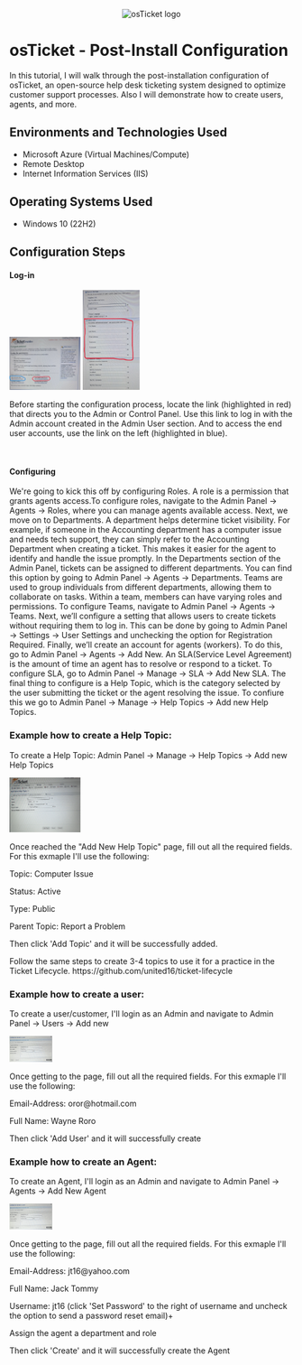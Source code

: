 <p align="center">
<img src="https://i.imgur.com/Clzj7Xs.png" alt="osTicket logo"/>
</p>

<h1>osTicket - Post-Install Configuration</h1>
In this tutorial, I will walk through the post-installation configuration of osTicket, an open-source help desk ticketing system designed to optimize customer support processes. Also I will demonstrate how to create users, agents, and more.
<br />


<h2>Environments and Technologies Used</h2>

- Microsoft Azure (Virtual Machines/Compute)
- Remote Desktop
- Internet Information Services (IIS)

<h2>Operating Systems Used </h2>

- Windows 10</b> (22H2) <br />


<h2>Configuration Steps</h2>

<h4>Log-in</h4>
<p>
<img src="link.jpg" height="25%" width="25%" alt="Link"/> <img src="Credentials.jpg" height="20%" width="20%" alt="Credentials"/> 
</p>
<p>
Before starting the configuration process, locate the link (highlighted in red) that directs you to the Admin or Control Panel. Use this link to log in with the Admin account created in the Admin User section. And to access the end user accounts, use the link on the left (highlighted in blue).
</p>
<br />

<h4>Configuring</h4>

<p>
We're going to kick this off by configuring Roles. A role is a permission that grants agents access.To configure roles, navigate to the Admin Panel → Agents → Roles, where you can manage agents available access. Next, we move on to Departments. A department helps determine ticket visibility. For example, if someone in the Accounting department has a computer issue and needs tech support, they can simply refer to the Accounting Department when creating a ticket. This makes it easier for the agent to identify and handle the issue promptly. In the Departments section of the Admin Panel, tickets can be assigned to different departments. You can find this option by going to Admin Panel → Agents → Departments. Teams are used to group individuals from different departments, allowing them to collaborate on tasks. Within a team, members can have varying roles and permissions. To configure Teams, navigate to Admin Panel → Agents → Teams. Next, we’ll configure a setting that allows users to create tickets without requiring them to log in. This can be done by going to Admin Panel → Settings → User Settings and unchecking the option for Registration Required. Finally, we’ll create an account for agents (workers). To do this, go to Admin Panel → Agents → Add New. An SLA(Service Level Agreement) is the amount of time an agent has to resolve or respond to a ticket. To configure SLA, go to Admin Panel → Manage → SLA → Add New SLA. The final thing to configure is a Help Topic, which is the category selected by the user submitting the ticket or the agent resolving the issue. To confiure this we go to Admin Panel → Manage → Help Topics → Add new Help Topics.

<br />


<h3>Example how to create a Help Topic:</h3>
<p>To create a Help Topic: Admin Panel → Manage → Help Topics → Add new Help Topics</p>

<img src="New Help Topic.jpg" height="25%" width="25%" alt="Help Topic" />

<p>Once reached the "Add New Help Topic" page, fill out all the required fields. For this exmaple I'll use the following:</p>
<p>Topic: Computer Issue</p>
<p>Status: Active</p>
<p>Type: Public</p>
<p>Parent Topic: Report a Problem</p>

<p>Then click 'Add Topic' and it will be successfully added.</p>

<p>Follow the same steps to create 3-4 topics to use it for a practice in the Ticket Lifecycle. https://github.com/united16/ticket-lifecycle</p>


<h3>Example how to create a user:</h3>

<p>To create a user/customer, I'll login as an Admin and navigate to Admin Panel → Users → Add new</p>

<p><img src="New user.jpg" height="15%" width="15%" alt="New user" /></p>

<p>Once getting to the page, fill out all the required fields. For this exmaple I'll use the following: </p>
<p>Email-Address: oror@hotmail.com</p>
<p>Full Name: Wayne Roro</p>

<p>Then click 'Add User' and it will successfully create</p>


<h3>Example how to create an Agent:</h3>

<p>To create an Agent, I'll login as an Admin and navigate to Admin Panel → Agents → Add New Agent</p>

<p><img src="New user.jpg" height="15%" width="15%" alt="New user" /></p>

<p>Once getting to the page, fill out all the required fields. For this exmaple I'll use the following: </p>
<p>Email-Address: jt16@yahoo.com</p>
<p>Full Name: Jack Tommy</p>
<p>Username: jt16 (click 'Set Password' to the right of username and uncheck the option to send a password reset email)+
</p>
<p>Assign the agent a department and role</p>

<p>Then click 'Create' and it will successfully create the Agent</p>
















<!-- <h2>Creating Role, Department, Teams and Users</h2>

<h4>Roles<h4/> 
 <br />
  
<p>
Enter login information and click the 'Login' button
</p>

<img src="Roles/Credentials .jpg" height="15%" width="15%" alt="Credentials"/>
<br /> <br />

Admin Panel 
<p>
  Then click 'Admin Panel'(circled in blue)
</p>
<img src="Roles/Panel.jpg" height="15%" width="15%" alt="Admin Panel"/>
<br /> <br />

Agents  
<p>
 Next, hover the cursor over 'Agents' and click on 'Roles'
</p>
<img src="Roles/Cursor.jpg" height="15%" width="15%" alt="Cursor"/>
<br /> <br />

Roles 
<p>
 Once on the Roles page, click 'Add New Role'
</p>

<img src="Roles/Adding.jpg" height="15%" width="15%" alt="Adding"/>
<br /> <br />

Naming
<p>
 Give the new role a name
</p>
<img src="Roles/Naming.jpg" height="15%" width="15%" alt="Naming"/>
<br /> <br />

Permission
<p>
After naming the role, go to the 'Permissions' section (to the right of 'Definition') and assign either full access or minimum access, depending on the level of access you want to grant.Then, click the 'Add Role' button at the bottom to create the role.
</p>
<img src="Roles/Permiss.jpg" height="15%" width="15%" alt="Permissions"/>
<br /> <br />

Success
<p>
Role has been created and will appear at the top of the list. You can click on it to modify the permissions or change the name
</p>
<img src="Roles/Success.jpg" height="15%" width="15%" alt="Success"/>
<br /> <br /> 


<h3>Department</h3> <br />

Admin Panel
<p>
 Click on 'Admin Panel'(circled in blue)
</p>
<img src="Roles/Panel.jpg" height="15%" width="15%" alt= "Panel"/>
<br /> <br />

Agents
<p>
Hover the cursor over "Agents," then click on Department.
</p>
<img src="" height="15%" width="15%" alt="Agent"/>
<br /> <br />



Before beginning the configuration process,locate the link(highlited in red) to direct you to the Admin or Control pannel to log in with the Admin account that was created in the Admin User section.
<img src="" height="25%" width="25%" alt=""/> 

<p>
</p>
<img src="" height="15%" width="15%" alt=""/>
<br /> <br />


-->
